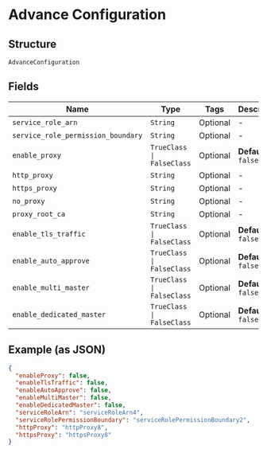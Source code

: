 
# Advance Configuration

## Structure

`AdvanceConfiguration`

## Fields

| Name | Type | Tags | Description |
|  --- | --- | --- | --- |
| `service_role_arn` | `String` | Optional | - |
| `service_role_permission_boundary` | `String` | Optional | - |
| `enable_proxy` | `TrueClass \| FalseClass` | Optional | **Default**: `false` |
| `http_proxy` | `String` | Optional | - |
| `https_proxy` | `String` | Optional | - |
| `no_proxy` | `String` | Optional | - |
| `proxy_root_ca` | `String` | Optional | - |
| `enable_tls_traffic` | `TrueClass \| FalseClass` | Optional | **Default**: `false` |
| `enable_auto_approve` | `TrueClass \| FalseClass` | Optional | **Default**: `false` |
| `enable_multi_master` | `TrueClass \| FalseClass` | Optional | **Default**: `false` |
| `enable_dedicated_master` | `TrueClass \| FalseClass` | Optional | **Default**: `false` |

## Example (as JSON)

```json
{
  "enableProxy": false,
  "enableTlsTraffic": false,
  "enableAutoApprove": false,
  "enableMultiMaster": false,
  "enableDedicatedMaster": false,
  "serviceRoleArn": "serviceRoleArn4",
  "serviceRolePermissionBoundary": "serviceRolePermissionBoundary2",
  "httpProxy": "httpProxy8",
  "httpsProxy": "httpsProxy8"
}
```

